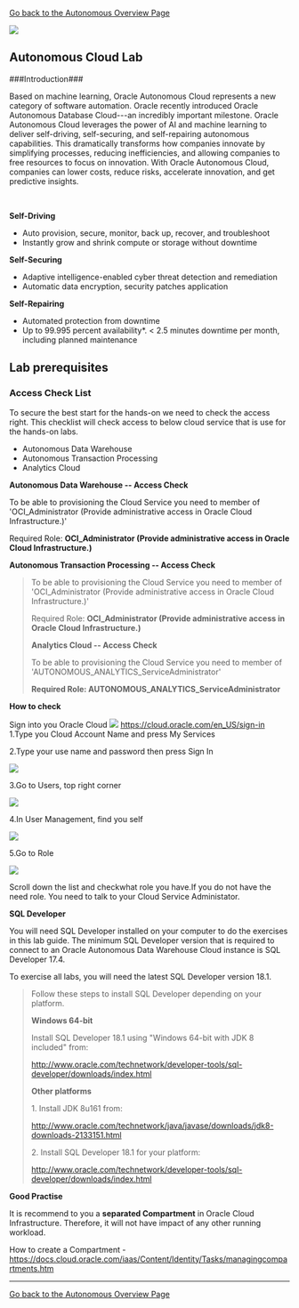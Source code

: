 [Go back to the Autonomous Overview Page](../readme.md)

![](../common/images/customer.logo2.png)
## Autonomous Cloud Lab ##
###Introduction###

Based on machine learning, Oracle Autonomous Cloud represents a new
category of software automation. Oracle recently introduced Oracle
Autonomous Database Cloud---an incredibly important milestone. Oracle
Autonomous Cloud leverages the power of AI and machine learning to
deliver self-driving, self-securing, and self-repairing autonomous
capabilities. This dramatically transforms how companies innovate by
simplifying processes, reducing inefficiencies, and allowing companies
to free resources to focus on innovation. With Oracle Autonomous Cloud,
companies can lower costs, reduce risks, accelerate innovation, and get
predictive insights.

 

**Self-Driving**

- Auto provision, secure, monitor, back up, recover, and troubleshoot
- Instantly grow and shrink compute or storage without downtime

**Self-Securing**

- Adaptive intelligence-enabled cyber threat detection and remediation
- Automatic data encryption, security patches application

**Self-Repairing**

- Automated protection from downtime
- Up to 99.995 percent availability\*. \< 2.5 minutes downtime per month, including planned maintenance

## Lab prerequisites ##

### Access Check List ###

To secure the best start for the hands-on we need to check the access right.
This checklist will check access to below cloud service that is use for the hands-on labs.

- Autonomous Data Warehouse
- Autonomous Transaction Processing
- Analytics Cloud


 **Autonomous Data Warehouse -- Access Check**

 To be able to provisioning the Cloud Service you need to member of
 'OCI\_Administrator (Provide administrative access in Oracle Cloud
 Infrastructure.)'

 Required Role: **OCI\_Administrator (Provide administrative access in
 Oracle Cloud Infrastructure.)**

 **Autonomous Transaction Processing -- Access Check**

> To be able to provisioning the Cloud Service you need to member of
> 'OCI\_Administrator (Provide administrative access in Oracle Cloud
> Infrastructure.)'
>
> Required Role: **OCI\_Administrator (Provide administrative access in
> Oracle Cloud Infrastructure.)**
>
> **Analytics Cloud -- Access Check**
>
> To be able to provisioning the Cloud Service you need to member of
> 'AUTONOMOUS\_ANALYTICS\_ServiceAdministrator'
>
> **Required Role: AUTONOMOUS\_ANALYTICS\_ServiceAdministrator**

**How to check**

Sign into you Oracle Cloud
![](./media/image5.png)
<https://cloud.oracle.com/en_US/sign-in>
1\.Type you Cloud Account Name and press My Services

2\.Type your use name and password then press Sign In

![](./media/image6.png)

3\.Go to Users, top right corner

![](./media/image7.png)

4\.In User Management, find you self

![](./media/image8.png)

5\.Go to Role

![](./media/image9.png)

Scroll down the list and checkwhat role you have.If you do not have the need role. You need to talk to your Cloud Service Administator.


**SQL Developer**

You will need SQL Developer installed on your computer to do the
exercises in this lab guide. The minimum SQL Developer version that is
required to connect to an Oracle Autonomous Data Warehouse Cloud
instance is SQL Developer 17.4.

To exercise all labs, you will need the latest SQL Developer version
18.1.

> Follow these steps to install SQL Developer depending on your
> platform.
>
> **Windows 64-bit**
>
> Install SQL Developer 18.1 using "Windows 64-bit with JDK 8
> included" from:
>
> <http://www.oracle.com/technetwork/developer-tools/sql-developer/downloads/index.html>
>
> **Other platforms**
>
> 1\. Install JDK 8u161 from:
>
> <http://www.oracle.com/technetwork/java/javase/downloads/jdk8-downloads-2133151.html>
>
> 2\. Install SQL Developer 18.1 for your platform:
>
> <http://www.oracle.com/technetwork/developer-tools/sql-developer/downloads/index.html>

**Good Practise**

It is recommend to you a **separated Compartment** in Oracle Cloud
Infrastructure. Therefore, it will not have impact of any other running
workload.

How to create a Compartment -
<https://docs.cloud.oracle.com/iaas/Content/Identity/Tasks/managingcompartments.htm>


---
[Go back to the Autonomous Overview Page](../readme.md)
